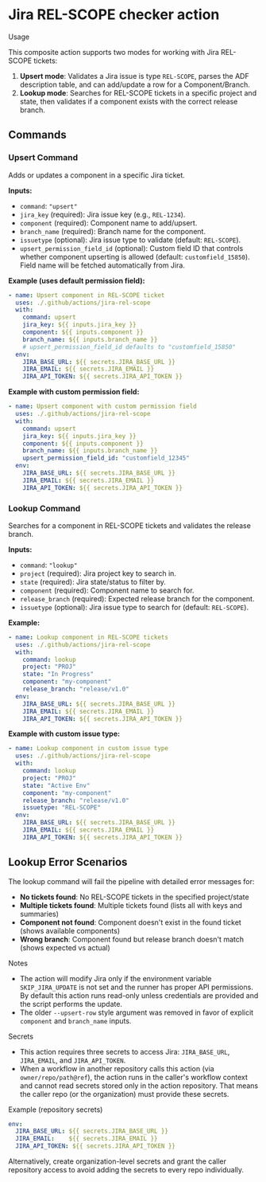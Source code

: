 # Jira REL-SCOPE checker action

Usage

This composite action supports two modes for working with Jira REL-SCOPE tickets:

1. **Upsert mode**: Validates a Jira issue is type `REL-SCOPE`, parses the ADF description table, and can add/update a row for a Component/Branch.
2. **Lookup mode**: Searches for REL-SCOPE tickets in a specific project and state, then validates if a component exists with the correct release branch.

## Commands

### Upsert Command

Adds or updates a component in a specific Jira ticket.

**Inputs:**

- `command`: `"upsert"`
- `jira_key` (required): Jira issue key (e.g., `REL-1234`).
- `component` (required): Component name to add/upsert.
- `branch_name` (required): Branch name for the component.
- `issuetype` (optional): Jira issue type to validate (default: `REL-SCOPE`).
- `upsert_permission_field_id` (optional): Custom field ID that controls whether component upserting is allowed (default: `customfield_15850`). Field name will be fetched automatically from Jira.

**Example (uses default permission field):**

```yaml
- name: Upsert component in REL-SCOPE ticket
  uses: ./.github/actions/jira-rel-scope
  with:
    command: upsert
    jira_key: ${{ inputs.jira_key }}
    component: ${{ inputs.component }}
    branch_name: ${{ inputs.branch_name }}
    # upsert_permission_field_id defaults to "customfield_15850"
  env:
    JIRA_BASE_URL: ${{ secrets.JIRA_BASE_URL }}
    JIRA_EMAIL: ${{ secrets.JIRA_EMAIL }}
    JIRA_API_TOKEN: ${{ secrets.JIRA_API_TOKEN }}
```

**Example with custom permission field:**

```yaml
- name: Upsert component with custom permission field
  uses: ./.github/actions/jira-rel-scope
  with:
    command: upsert
    jira_key: ${{ inputs.jira_key }}
    component: ${{ inputs.component }}
    branch_name: ${{ inputs.branch_name }}
    upsert_permission_field_id: "customfield_12345"
  env:
    JIRA_BASE_URL: ${{ secrets.JIRA_BASE_URL }}
    JIRA_EMAIL: ${{ secrets.JIRA_EMAIL }}
    JIRA_API_TOKEN: ${{ secrets.JIRA_API_TOKEN }}
```

### Lookup Command

Searches for a component in REL-SCOPE tickets and validates the release branch.

**Inputs:**

- `command`: `"lookup"`
- `project` (required): Jira project key to search in.
- `state` (required): Jira state/status to filter by.
- `component` (required): Component name to search for.
- `release_branch` (required): Expected release branch for the component.
- `issuetype` (optional): Jira issue type to search for (default: `REL-SCOPE`).

**Example:**

```yaml
- name: Lookup component in REL-SCOPE tickets
  uses: ./.github/actions/jira-rel-scope
  with:
    command: lookup
    project: "PROJ"
    state: "In Progress"
    component: "my-component"
    release_branch: "release/v1.0"
  env:
    JIRA_BASE_URL: ${{ secrets.JIRA_BASE_URL }}
    JIRA_EMAIL: ${{ secrets.JIRA_EMAIL }}
    JIRA_API_TOKEN: ${{ secrets.JIRA_API_TOKEN }}
```

**Example with custom issue type:**

```yaml
- name: Lookup component in custom issue type
  uses: ./.github/actions/jira-rel-scope
  with:
    command: lookup
    project: "PROJ"
    state: "Active Env"
    component: "my-component"
    release_branch: "release/v1.0"
    issuetype: "REL-SCOPE"
  env:
    JIRA_BASE_URL: ${{ secrets.JIRA_BASE_URL }}
    JIRA_EMAIL: ${{ secrets.JIRA_EMAIL }}
    JIRA_API_TOKEN: ${{ secrets.JIRA_API_TOKEN }}
```

## Lookup Error Scenarios

The lookup command will fail the pipeline with detailed error messages for:

- **No tickets found**: No REL-SCOPE tickets in the specified project/state
- **Multiple tickets found**: Multiple tickets found (lists all with keys and summaries)
- **Component not found**: Component doesn't exist in the found ticket (shows available components)
- **Wrong branch**: Component found but release branch doesn't match (shows expected vs actual)

Notes

- The action will modify Jira only if the environment variable `SKIP_JIRA_UPDATE` is not set and the runner has proper API permissions. By default this action runs read-only unless credentials are provided and the script performs the update.
- The older `--upsert-row` style argument was removed in favor of explicit `component` and `branch_name` inputs.

Secrets

- This action requires three secrets to access Jira: `JIRA_BASE_URL`, `JIRA_EMAIL`, and `JIRA_API_TOKEN`.
- When a workflow in another repository calls this action (via `owner/repo/path@ref`), the action runs in the caller's workflow context and cannot read secrets stored only in the action repository. That means the caller repo (or the organization) must provide these secrets.

Example (repository secrets)

```yaml
env:
  JIRA_BASE_URL: ${{ secrets.JIRA_BASE_URL }}
  JIRA_EMAIL:    ${{ secrets.JIRA_EMAIL }}
  JIRA_API_TOKEN: ${{ secrets.JIRA_API_TOKEN }}
```

Alternatively, create organization-level secrets and grant the caller repository access to avoid adding the secrets to every repo individually.

